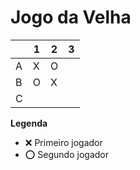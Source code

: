 # Jogo da Velha

|   | 1 | 2 | 3 |
|---|---|---|---|
| A | X | O |   |
| B | O | X |   |
| C |   |   |   |

**Legenda**

- ❌ Primeiro jogador 
- ⭕ Segundo jogador